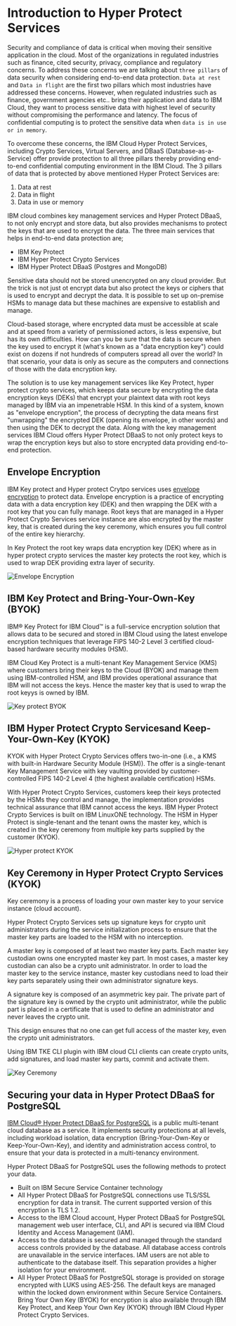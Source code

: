 # Introduction to Hyper Protect Services

Security and compliance of data is critical when moving their sensitive application in the cloud. Most of the organizations in regulated industries such as finance, cited security, privacy, compliance and regulatory concerns. To address these concerns we are talking about `three pillars` of data security when considering end-to-end data protection. `Data at rest`  and `Data in flight` are the first two pillars which most industries have addressed these concerns. However, when regulated industries such as finance, government agencies etc.. bring their application and data to IBM Cloud, they want to process sensitive data with highest level of security without compromising the performance and latency. The focus of confidential computing is to protect the sensitive data when `data is in use or in memory`.

To overcome these concerns, the IBM Cloud Hyper Protect Services, including Crypto Services, Virtual Servers, and DBaaS (Database-as-a-Service) offer provide protection to all three pillars thereby providing end-to-end confidential computing environment in the IBM Cloud. The 3 pillars of data that is protected by above mentioned Hyper Protect Services are: 

1. Data at rest
1. Data in flight
1. Data in use or memory

IBM cloud combines key management services and Hyper Protect DBaaS, to not only encrypt and store data, but also provides mechanisms to protect the keys that are used to encrypt the data. The three main services that helps in end-to-end data protection are;
* IBM Key Protect
* IBM Hyper Protect Crypto Services
* IBM Hyper Protect DBaaS (Postgres and MongoDB)

Sensitive data should not be stored unencrypted on any cloud provider. But the trick is not just ot encrypt data but also protect the keys or ciphers that is used to encrypt and decrypt the data. It is possible to set up on-premise HSMs to manage data but these machines are expensive to establish and manage. 

Cloud-based storage, where encrypted data must be accessible at scale and at speed from a variety of permissioned actors, is less expensive, but has its own difficulties. How can you be sure that the data is secure when the key used to encrypt it (what's known as a "data encryption key") could exist on dozens if not hundreds of computers spread all over the world? In that scenario, your data is only as secure as the computers and connections of those with the data encryption key.

The solution is to use key management services like Key Protect, hyper protect crypto services, which keeps data secure by encrypting the data encryption keys (DEKs) that encrypt your plaintext data with root keys managed by IBM via an impenetrable HSM. In this kind of a system, known as "envelope encryption", the process of decrypting the data means first "unwrapping" the encrypted DEK (opening its envelope, in other words) and then using the DEK to decrypt the data. Along with the key management services IBM Cloud offers Hyper Protect DBaaS to not only protect keys to wrap the encryption keys but also to store encrypted data providing end-to-end protection.

## Envelope Encryption

IBM Key protect and Hyper protect Crytpo services uses [envelope encryption](https://cloud.ibm.com/docs/hs-crypto?topic=hs-crypto-envelope-encryption) to protect data. Envelope encryption is a practice of encrypting data with a data encryption key (DEK) and then wrapping the DEK with a root key that you can fully manage. Root keys that are managed in a Hyper Protect Crypto Services service instance are also encrypted by the master key, that is created during the key ceremony, which ensures you full control of the entire key hierarchy. 

In Key Protect the root key wraps data encryption key (DEK) where as in hyper protect crypto services the master key protects the root key, which is used to wrap DEK providing extra layer of security.

![Envelope Encryption](images/envelope-encryption.png)

## IBM Key Protect and Bring-Your-Own-Key (BYOK)

IBM® Key Protect for IBM Cloud™ is a full-service encryption solution that allows data to be secured and stored in IBM Cloud using the latest envelope encryption techniques that leverage FIPS 140-2 Level 3 certified cloud-based hardware security modules (HSM).

IBM Cloud Key Protect is a multi-tenant Key Management Service (KMS) where customers bring their keys to the Cloud (BYOK) and manage them using IBM-controlled HSM, and IBM provides operational assurance that IBM will not access the keys. Hence the master key that is used to wrap the root keyys is owned by IBM.

![Key protect BYOK](images/key-protect.png)

## IBM Hyper Protect Crypto Servicesand Keep-Your-Own-Key (KYOK)

KYOK with Hyper Protect Crypto Services offers two-in-one (i.e., a KMS with built-in Hardware Security Module (HSM)). The offer is a single-tenant Key Management Service with key vaulting provided by customer-controlled FIPS 140-2 Level 4 (the highest available certification) HSMs.

With Hyper Protect Crypto Services, customers keep their keys protected by the HSMs they control and manage, the implementation provides technical assurance that IBM cannot access the keys. IBM Hyper Protect Crypto Services is built on IBM LinuxONE technology. The HSM in Hyper Protect is single-tenant and the tenant owns the master key, which is created in the key ceremony from multiple key parts supplied by the customer (KYOK).

![Hyper protect KYOK](images/key-protect.png)

## Key Ceremony in Hyper Protect Crypto Services (KYOK)

Key ceremony is a process of loading your own master key to your service instance (cloud account). 

Hyper Protect Crypto Services sets up signature keys for crypto unit administrators during the service initialization process to ensure that the master key parts are loaded to the HSM with no interception.

A master key is composed of at least two master key parts. Each master key custodian owns one encrypted master key part. In most cases, a master key custodian can also be a crypto unit administrator. In order to load the master key to the service instance, master key custodians need to load their key parts separately using their own administrator signature keys.

A signature key is composed of an asymmetric key pair. The private part of the signature key is owned by the crypto unit administrator, while the public part is placed in a certificate that is used to define an administrator and never leaves the crypto unit.

This design ensures that no one can get full access of the master key, even the crypto unit administrators.

Using IBM TKE CLI plugin with IBM cloud CLI clients can create crypto units, add signatures, and load master key parts, commit and activate them.

![Key Ceremony](images/key-ceremony.png)


## Securing your data in Hyper Protect DBaaS for PostgreSQL

[IBM Cloud® Hyper Protect DBaaS for PostgreSQL](https://cloud.ibm.com/docs/hyper-protect-dbaas-for-postgresql?topic=hyper-protect-dbaas-for-postgresql-data-security) is a public multi-tenant cloud database as a service. It implements security protections at all levels, including workload isolation, data encryption (Bring-Your-Own-Key or Keep-Your-Own-Key), and identity and administration access control, to ensure that your data is protected in a multi-tenancy environment. 

Hyper Protect DBaaS for PostgreSQL uses the following methods to protect your data.

* Built on IBM Secure Service Container technology
* All Hyper Protect DBaaS for PostgreSQL connections use TLS/SSL encryption for data in transit. The current supported version of this encryption is TLS 1.2.
* Access to the IBM Cloud account, Hyper Protect DBaaS for PostgreSQL management web user interface, CLI, and API is secured via IBM Cloud Identity and Access Management (IAM).
* Access to the database is secured and managed through the standard access controls provided by the database. All database access controls are unavailable in the service interfaces. IAM users are not able to authenticate to the database itself. This separation provides a higher isolation for your environment.
* All Hyper Protect DBaaS for PostgreSQL storage is provided on storage encrypted with LUKS using AES-256. The default keys are managed within the locked down environment within Secure Service Containers. Bring Your Own Key (BYOK) for encryption is also available through IBM Key Protect, and Keep Your Own Key (KYOK) through IBM Cloud Hyper Protect Crypto Services.

